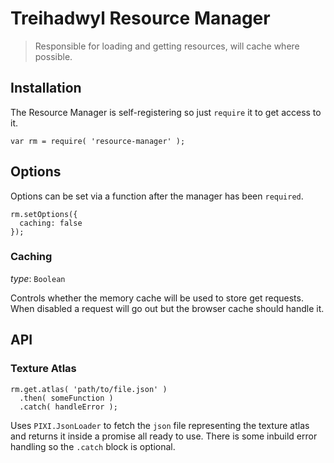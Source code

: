 # Treihadwyl Resource Manager

> Responsible for loading and getting resources, will cache where possible.

## Installation

The Resource Manager is self-registering so just `require` it to get access to it.

```
var rm = require( 'resource-manager' );
```

## Options

Options can be set via a function after the manager has been `required`.

```
rm.setOptions({
  caching: false
});
```

### Caching

_type_: `Boolean`

Controls whether the memory cache will be used to store get requests. When disabled a request will go out but the browser cache should handle it.


## API

### Texture Atlas

```
rm.get.atlas( 'path/to/file.json' )
  .then( someFunction )
  .catch( handleError );
```

Uses `PIXI.JsonLoader` to fetch the `json` file representing the texture atlas and returns it inside a promise all ready to use. There is some inbuild error handling so the `.catch` block is optional.
